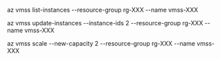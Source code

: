 az vmss list-instances --resource-group rg-XXX --name vmss-XXX

az vmss update-instances --instance-ids 2  --resource-group rg-XXX --name vmss-XXX

az vmss scale --new-capacity 2  --resource-group rg-XXX --name vmss-XXX

